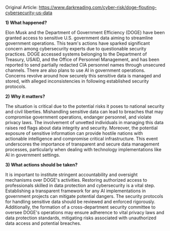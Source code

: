 Original Article: https://www.darkreading.com/cyber-risk/doge-flouting-cybersecurity-us-data

**1) What happened?**

Elon Musk and the Department of Government Efficiency (DOGE) have been granted access to sensitive U.S. government data aiming to streamline government operations. This team's actions have sparked significant concern among cybersecurity experts due to questionable security practices. DOGE accessed systems belonging to the Department of Treasury, USAID, and the Office of Personnel Management, and has been reported to send partially redacted CIA personnel names through unsecured channels. There are also plans to use AI in government operations. Concerns revolve around how securely this sensitive data is managed and stored, with alleged inconsistencies in following established security protocols.

**2) Why it matters?**

The situation is critical due to the potential risks it poses to national security and civil liberties. Mishandling sensitive data can lead to breaches that may compromise government operations, endanger personnel, and violate privacy laws. The involvement of unvetted individuals in managing this data raises red flags about data integrity and security. Moreover, the potential exposure of sensitive information can provide hostile nations with actionable intelligence and compromise critical infrastructure. This event underscores the importance of transparent and secure data management processes, particularly when dealing with technology implementations like AI in government settings.

**3) What actions should be taken?**

It is important to institute stringent accountability and oversight mechanisms over DOGE's activities. Restoring authorized access to professionals skilled in data protection and cybersecurity is a vital step. Establishing a transparent framework for any AI implementations in government projects can mitigate potential dangers. The security protocols for handling sensitive data should be reviewed and enforced rigorously. Additionally, the formation of a cross-department security committee to oversee DOGE's operations may ensure adherence to vital privacy laws and data protection standards, mitigating risks associated with unauthorized data access and potential breaches.